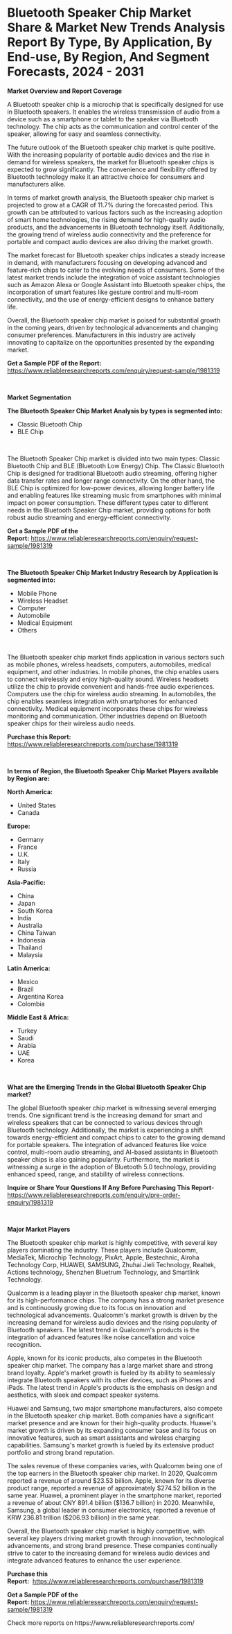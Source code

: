 <p><h1>Bluetooth Speaker Chip Market Share & Market New Trends Analysis Report By Type, By Application, By End-use, By Region, And Segment Forecasts, 2024 - 2031</h1></p><p><strong>Market Overview and Report Coverage</strong></p>
<p><p>A Bluetooth speaker chip is a microchip that is specifically designed for use in Bluetooth speakers. It enables the wireless transmission of audio from a device such as a smartphone or tablet to the speaker via Bluetooth technology. The chip acts as the communication and control center of the speaker, allowing for easy and seamless connectivity.</p><p>The future outlook of the Bluetooth speaker chip market is quite positive. With the increasing popularity of portable audio devices and the rise in demand for wireless speakers, the market for Bluetooth speaker chips is expected to grow significantly. The convenience and flexibility offered by Bluetooth technology make it an attractive choice for consumers and manufacturers alike.</p><p>In terms of market growth analysis, the Bluetooth speaker chip market is projected to grow at a CAGR of 11.7% during the forecasted period. This growth can be attributed to various factors such as the increasing adoption of smart home technologies, the rising demand for high-quality audio products, and the advancements in Bluetooth technology itself. Additionally, the growing trend of wireless audio connectivity and the preference for portable and compact audio devices are also driving the market growth.</p><p>The market forecast for Bluetooth speaker chips indicates a steady increase in demand, with manufacturers focusing on developing advanced and feature-rich chips to cater to the evolving needs of consumers. Some of the latest market trends include the integration of voice assistant technologies such as Amazon Alexa or Google Assistant into Bluetooth speaker chips, the incorporation of smart features like gesture control and multi-room connectivity, and the use of energy-efficient designs to enhance battery life.</p><p>Overall, the Bluetooth speaker chip market is poised for substantial growth in the coming years, driven by technological advancements and changing consumer preferences. Manufacturers in this industry are actively innovating to capitalize on the opportunities presented by the expanding market.</p></p>
<p><strong>Get a Sample PDF of the Report:</strong> <a href="https://www.reliableresearchreports.com/enquiry/request-sample/1981319">https://www.reliableresearchreports.com/enquiry/request-sample/1981319</a></p>
<p>&nbsp;</p>
<p><strong>Market Segmentation</strong></p>
<p><strong>The Bluetooth Speaker Chip Market Analysis by types is segmented into:</strong></p>
<p><ul><li>Classic Bluetooth Chip</li><li>BLE Chip</li></ul></p>
<p>&nbsp;</p>
<p><p>The Bluetooth Speaker Chip market is divided into two main types: Classic Bluetooth Chip and BLE (Bluetooth Low Energy) Chip. The Classic Bluetooth Chip is designed for traditional Bluetooth audio streaming, offering higher data transfer rates and longer range connectivity. On the other hand, the BLE Chip is optimized for low-power devices, allowing longer battery life and enabling features like streaming music from smartphones with minimal impact on power consumption. These different types cater to different needs in the Bluetooth Speaker Chip market, providing options for both robust audio streaming and energy-efficient connectivity.</p></p>
<p><strong>Get a Sample PDF of the Report:</strong>&nbsp;<a href="https://www.reliableresearchreports.com/enquiry/request-sample/1981319">https://www.reliableresearchreports.com/enquiry/request-sample/1981319</a></p>
<p>&nbsp;</p>
<p><strong>The Bluetooth Speaker Chip Market Industry Research by Application is segmented into:</strong></p>
<p><ul><li>Mobile Phone</li><li>Wireless Headset</li><li>Computer</li><li>Automobile</li><li>Medical Equipment</li><li>Others</li></ul></p>
<p>&nbsp;</p>
<p><p>The Bluetooth speaker chip market finds application in various sectors such as mobile phones, wireless headsets, computers, automobiles, medical equipment, and other industries. In mobile phones, the chip enables users to connect wirelessly and enjoy high-quality sound. Wireless headsets utilize the chip to provide convenient and hands-free audio experiences. Computers use the chip for wireless audio streaming. In automobiles, the chip enables seamless integration with smartphones for enhanced connectivity. Medical equipment incorporates these chips for wireless monitoring and communication. Other industries depend on Bluetooth speaker chips for their wireless audio needs.</p></p>
<p><strong>Purchase this Report:</strong>&nbsp; <a href="https://www.reliableresearchreports.com/purchase/1981319">https://www.reliableresearchreports.com/purchase/1981319</a></p>
<p>&nbsp;</p>
<p><strong>In terms of Region, the Bluetooth Speaker Chip Market Players available by Region are:</strong></p>
<p>
    <p> <strong> North America: </strong>
        <ul>
            <li>United States</li>
            <li>Canada</li>
        </ul>
        </p> 
    <p> <strong> Europe: </strong>
        <ul>
            <li>Germany</li>
            <li>France</li>
            <li>U.K.</li>
            <li>Italy</li>
            <li>Russia</li>
        </ul>
        </p> 
    <p> <strong> Asia-Pacific: </strong>
        <ul>
            <li>China</li>
            <li>Japan</li>
            <li>South Korea</li>
            <li>India</li>
            <li>Australia</li>
            <li>China Taiwan</li>
            <li>Indonesia</li>
            <li>Thailand</li>
            <li>Malaysia</li>
        </ul>
        </p> 
    <p> <strong> Latin America: </strong>
        <ul>
            <li>Mexico</li>
            <li>Brazil</li>
            <li>Argentina Korea</li>
            <li>Colombia</li>
        </ul>
        </p> 
    <p> <strong> Middle East & Africa: </strong>
        <ul>
            <li>Turkey</li>
            <li>Saudi</li>
            <li>Arabia</li>
            <li>UAE</li>
            <li>Korea</li>
        </ul>
    </p>
    </p>
<p>&nbsp;</p>
<p><strong>What are the Emerging Trends in the Global Bluetooth Speaker Chip market?</strong></p>
<p><p>The global Bluetooth speaker chip market is witnessing several emerging trends. One significant trend is the increasing demand for smart and wireless speakers that can be connected to various devices through Bluetooth technology. Additionally, the market is experiencing a shift towards energy-efficient and compact chips to cater to the growing demand for portable speakers. The integration of advanced features like voice control, multi-room audio streaming, and AI-based assistants in Bluetooth speaker chips is also gaining popularity. Furthermore, the market is witnessing a surge in the adoption of Bluetooth 5.0 technology, providing enhanced speed, range, and stability of wireless connections.</p></p>
<p><strong>Inquire or Share Your Questions If Any Before Purchasing This Report</strong>- <a href="https://www.reliableresearchreports.com/enquiry/pre-order-enquiry/1981319">https://www.reliableresearchreports.com/enquiry/pre-order-enquiry/1981319</a></p>
<p>&nbsp;</p>
<p><strong>Major Market Players</strong></p>
<p><p>The Bluetooth speaker chip market is highly competitive, with several key players dominating the industry. These players include Qualcomm, MediaTek, Microchip Technology, PixArt, Apple, Bestechnic, Airoha Technology Corp, HUAWEI, SAMSUNG, Zhuhai Jieli Technology, Realtek, Actions technology, Shenzhen Bluetrum Technology, and Smartlink Technology.</p><p>Qualcomm is a leading player in the Bluetooth speaker chip market, known for its high-performance chips. The company has a strong market presence and is continuously growing due to its focus on innovation and technological advancements. Qualcomm's market growth is driven by the increasing demand for wireless audio devices and the rising popularity of Bluetooth speakers. The latest trend in Qualcomm's products is the integration of advanced features like noise cancellation and voice recognition.</p><p>Apple, known for its iconic products, also competes in the Bluetooth speaker chip market. The company has a large market share and strong brand loyalty. Apple's market growth is fueled by its ability to seamlessly integrate Bluetooth speakers with its other devices, such as iPhones and iPads. The latest trend in Apple's products is the emphasis on design and aesthetics, with sleek and compact speaker systems.</p><p>Huawei and Samsung, two major smartphone manufacturers, also compete in the Bluetooth speaker chip market. Both companies have a significant market presence and are known for their high-quality products. Huawei's market growth is driven by its expanding consumer base and its focus on innovative features, such as smart assistants and wireless charging capabilities. Samsung's market growth is fueled by its extensive product portfolio and strong brand reputation.</p><p>The sales revenue of these companies varies, with Qualcomm being one of the top earners in the Bluetooth speaker chip market. In 2020, Qualcomm reported a revenue of around $23.53 billion. Apple, known for its diverse product range, reported a revenue of approximately $274.52 billion in the same year. Huawei, a prominent player in the smartphone market, reported a revenue of about CNY 891.4 billion ($136.7 billion) in 2020. Meanwhile, Samsung, a global leader in consumer electronics, reported a revenue of KRW 236.81 trillion ($206.93 billion) in the same year.</p><p>Overall, the Bluetooth speaker chip market is highly competitive, with several key players driving market growth through innovation, technological advancements, and strong brand presence. These companies continually strive to cater to the increasing demand for wireless audio devices and integrate advanced features to enhance the user experience.</p></p>
<p><strong>Purchase this Report:</strong>&nbsp;&nbsp;<a href="https://www.reliableresearchreports.com/purchase/1981319">https://www.reliableresearchreports.com/purchase/1981319</a></p>
<p></p>
<p><strong>Get a Sample PDF of the Report:</strong>&nbsp;<a href="https://www.reliableresearchreports.com/enquiry/request-sample/1981319">https://www.reliableresearchreports.com/enquiry/request-sample/1981319</a></p>
<p>Check more reports on https://www.reliableresearchreports.com/</p>
